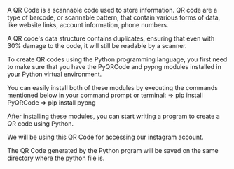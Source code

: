 A QR Code is a scannable code used to store information. QR code are a type of barcode, or scannable pattern, that contain various forms of data, like website links, account information, phone numbers.

 A QR code's data structure contains duplicates, ensuring that even with 30% damage to the code, it will still be readable by a scanner.

To create QR codes using the Python programming language, you first need to make sure that you have the PyQRCode and pypng modules installed in your Python virtual environment. 

You can easily install both of these modules by executing the commands mentioned below in your command prompt or terminal:
=> pip install PyQRCode
=> pip install pypng

After installing these modules, you can start writing a program to create a QR code using Python.

We will be using this QR Code for accessing our instagram account.

The QR Code generated by the Python prgram will be saved on the same directory where the python file is.